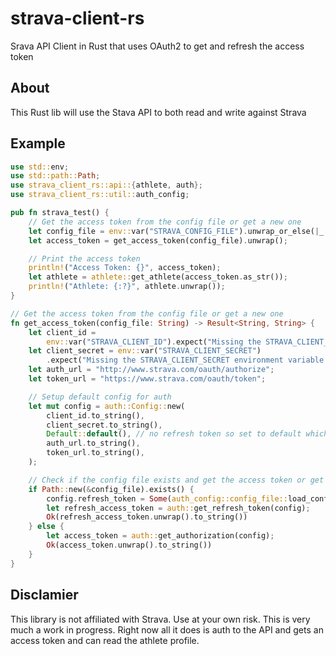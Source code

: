 # strava-client-rs
Srava API Client in Rust that uses OAuth2 to get and refresh the access token

## About
This Rust lib will use the Stava API to both read and write against Strava

## Example
```rust
use std::env;
use std::path::Path;
use strava_client_rs::api::{athlete, auth};
use strava_client_rs::util::auth_config;

pub fn strava_test() {
    // Get the access token from the config file or get a new one
    let config_file = env::var("STRAVA_CONFIG_FILE").unwrap_or_else(|_| "config.json".to_string());
    let access_token = get_access_token(config_file).unwrap();

    // Print the access token
    println!("Access Token: {}", access_token);
    let athlete = athlete::get_athlete(access_token.as_str());
    println!("Athlete: {:?}", athlete.unwrap());
}

// Get the access token from the config file or get a new one
fn get_access_token(config_file: String) -> Result<String, String> {
    let client_id =
        env::var("STRAVA_CLIENT_ID").expect("Missing the STRAVA_CLIENT_ID environment variable.");
    let client_secret = env::var("STRAVA_CLIENT_SECRET")
        .expect("Missing the STRAVA_CLIENT_SECRET environment variable.");
    let auth_url = "http://www.strava.com/oauth/authorize";
    let token_url = "https://www.strava.com/oauth/token";

    // Setup default config for auth
    let mut config = auth::Config::new(
        client_id.to_string(),
        client_secret.to_string(),
        Default::default(), // no refresh token so set to default which is none
        auth_url.to_string(),
        token_url.to_string(),
    );

    // Check if the config file exists and get the access token or get a new one
    if Path::new(&config_file).exists() {
        config.refresh_token = Some(auth_config::config_file::load_config().refresh_token);
        let refresh_access_token = auth::get_refresh_token(config);
        Ok(refresh_access_token.unwrap().to_string())
    } else {
        let access_token = auth::get_authorization(config);
        Ok(access_token.unwrap().to_string())
    }
}
```

## Disclamier
This library is not affiliated with Strava. Use at your own risk. 
This is very much a work in progress. Right now all it does is auth to the API and gets an access token and can read the athlete profile.